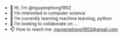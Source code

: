 - 👋 Hi, I’m @nguyenphong1902
- 👀 I’m interested in computer science
- 🌱 I’m currently learning machine learning, python
- 💞️ I’m looking to collaborate on ...
- 📫 How to reach me: nguyenphong1902@gmail.com

<!---
nguyenphong1902/nguyenphong1902 is a ✨ special ✨ repository because its `README.md` (this file) appears on your GitHub profile.
You can click the Preview link to take a look at your changes.
--->
